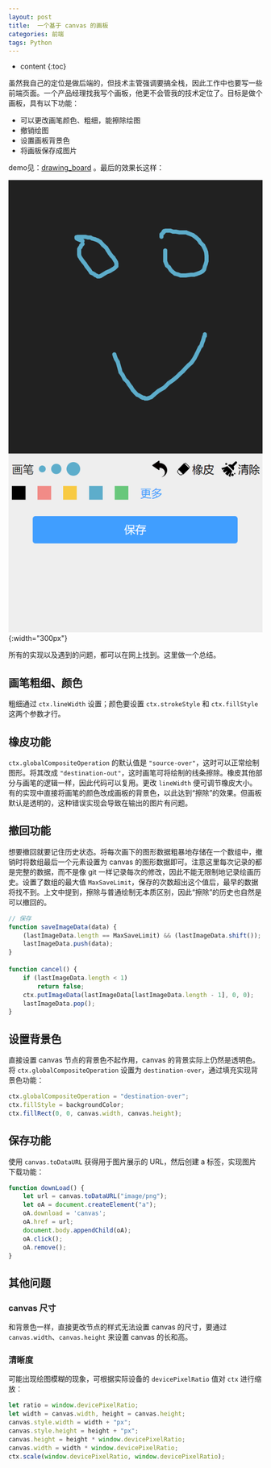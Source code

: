 ```yaml
---
layout: post
title:  一个基于 canvas 的画板
categories: 前端
tags: Python
---
```

* content
{:toc}


虽然我自己的定位是做后端的，但技术主管强调要搞全栈，因此工作中也要写一些前端页面。一个产品经理找我写个画板，他更不会管我的技术定位了。目标是做个画板，具有以下功能：

- 可以更改画笔颜色、粗细，能擦除绘图
- 撤销绘图
- 设置画板背景色
- 将画板保存成图片

demo见：[drawing_board](https://github.com/ikheu/frontend/blob/master/drawing_board/index.html)
。最后的效果长这样：

![](/assets/img/canvas.png){:width="300px"}

所有的实现以及遇到的问题，都可以在网上找到。这里做一个总结。

## 画笔粗细、颜色

粗细通过 `ctx.lineWidth` 设置；颜色要设置 `ctx.strokeStyle` 和 `ctx.fillStyle` 这两个参数才行。

## 橡皮功能

`ctx.globalCompositeOperation` 的默认值是 `"source-over"`，这时可以正常绘制图形。将其改成 `"destination-out"`，这时画笔可将绘制的线条擦除。橡皮其他部分与画笔的逻辑一样，因此代码可以复用。更改 `lineWidth` 便可调节橡皮大小。有的实现中直接将画笔的颜色改成画板的背景色，以此达到“擦除”的效果。但画板默认是透明的，这种错误实现会导致在输出的图片有问题。

## 撤回功能

想要撤回就要记住历史状态。将每次画下的图形数据粗暴地存储在一个数组中，撤销时将数组最后一个元素设置为 canvas 的图形数据即可。注意这里每次记录的都是完整的数据，而不是像 git 一样记录每次的修改，因此不能无限制地记录绘画历史。设置了数组的最大值 `MaxSaveLimit`，保存的次数超出这个值后，最早的数据将找不到。上文中提到，擦除与普通绘制无本质区别，因此“擦除”的历史也自然是可以撤回的。

```javascript
// 保存
function saveImageData(data) {
    (lastImageData.length == MaxSaveLimit) && (lastImageData.shift());
    lastImageData.push(data);
}

function cancel() {
    if (lastImageData.length < 1)
        return false;
    ctx.putImageData(lastImageData[lastImageData.length - 1], 0, 0);
    lastImageData.pop();
}
```

## 设置背景色

直接设置 canvas 节点的背景色不起作用，canvas 的背景实际上仍然是透明色。将 `ctx.globalCompositeOperation` 设置为 `destination-over`，通过填充实现背景色功能：

```javascript
ctx.globalCompositeOperation = "destination-over";
ctx.fillStyle = backgroundColor;
ctx.fillRect(0, 0, canvas.width, canvas.height);
```

## 保存功能

使用 `canvas.toDataURL` 获得用于图片展示的 URL，然后创建 a 标签，实现图片下载功能：

```javascript
function downLoad() {
    let url = canvas.toDataURL("image/png");
    let oA = document.createElement("a");
    oA.download = 'canvas';
    oA.href = url;
    document.body.appendChild(oA);
    oA.click();
    oA.remove();
}
```

## 其他问题

### canvas 尺寸

和背景色一样，直接更改节点的样式无法设置 canvas 的尺寸，要通过 `canvas.width`、`canvas.height` 来设置 canvas 的长和高。

### 清晰度

可能出现绘图模糊的现象，可根据实际设备的 `devicePixelRatio` 值对 `ctx` 进行缩放： 

```javascript
let ratio = window.devicePixelRatio;
let width = canvas.width, height = canvas.height;
canvas.style.width = width + "px";
canvas.style.height = height + "px";
canvas.height = height * window.devicePixelRatio;
canvas.width = width * window.devicePixelRatio;
ctx.scale(window.devicePixelRatio, window.devicePixelRatio);
```

